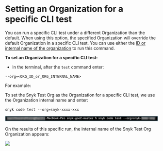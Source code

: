 # Setting an Organization for a specific CLI test

You can run a specific CLI test under a different Organization than the default. When using this option, the specified Organization will override the default Organization in a specific CLI test. You can use either the [ID or internal name of the organization](finding-the-snyk-id-and-internal-name-of-an-organization.md) to run this command.

**To set an Organization for a specific CLI test:**

* In the terminal, after the `test` command enter:

```
--org=<ORG_ID_or_ORG_INTERNAL_NAME>
```

For example:

To set the Snyk Test Org as the Organization for a specific CLI test, we use the Organization internal name and enter:

```
snyk code test --org=snyk-xxxx-xxx 
```

![](<../../../../.gitbook/assets/Snyk Code - CLI - Organization - Specific test Settings - command - 2.png>)

On the results of this specific run, the internal name of the Snyk Test Org Organization appears:

![](<../../../../.gitbook/assets/Snyk Code - CLI - Organization - Specific test Settings - Results - 2.png>)
